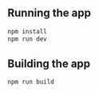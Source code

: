 
## Running the app

```bash
npm install
npm run dev
```

## Building the app

```bash
npm run build
```

